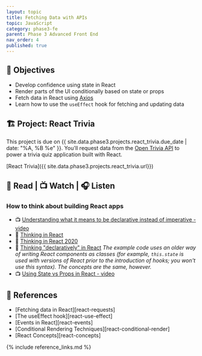 ```yaml
---
layout: topic
title: Fetching Data with APIs
topic: JavaScript
category: phase3-fe
parent: Phase 3 Advanced Front End
nav_order: 4
published: true
---
```


## 🎯 Objectives

- Develop confidence using state in React
- Render parts of the UI conditionally based on state or props
- Fetch data in React using [Axios](https://axios-http.com/)
- Learn how to use the `useEffect` hook for fetching and updating data

## 🏗️ Project: React Trivia

This project is due on {{ site.data.phase3.projects.react_trivia.due_date | date: "%A, %B %e" }}. You'll request data from the [Open Trivia API](https://opentdb.com/) to power a trivia quiz application built with React.

[React Trivia]({{ site.data.phase3.projects.react_trivia.url}})

## 📖 Read | 📺 Watch | 🎧 Listen

### How to think about building React apps

- 📺 [Understanding what it means to be declarative instead of imperative - video](https://youtu.be/E7Fbf7R3x6I)
- 📖 [Thinking in React](hhttps://react.dev/learn/thinking-in-react)
- 📖 [Thinking in React 2020](https://dev.to/laserreindeer/thinking-in-react-the-2020-version-4c18)
- 📖 [Thinking "declaratively" in React](https://daveceddia.com/thinking-statefully/) _The example code uses an older way of writing React components as classes (for example, `this.state` is used with versions of React prior to the introduction of hooks; you won't use this syntax). The concepts are the same, however._
- 📺 [Using State vs Props in React - video](https://www.youtube.com/watch?v=IYvD9oBCuJI)

## 🔖 References

- [Fetching data in React][react-requests]
- [The useEffect hook][react-use-effect]
- [Events in React][react-events]
- [Conditional Rendering Techniques][react-conditional-render]
- [React Concepts][react-concepts]

{% include reference_links.md %}
